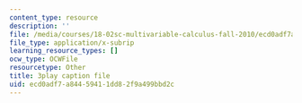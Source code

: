 ```yaml
---
content_type: resource
description: ''
file: /media/courses/18-02sc-multivariable-calculus-fall-2010/ecd0adf7a84459411dd82f9a499bbd2c_HyqBcD_e_Uw.srt
file_type: application/x-subrip
learning_resource_types: []
ocw_type: OCWFile
resourcetype: Other
title: 3play caption file
uid: ecd0adf7-a844-5941-1dd8-2f9a499bbd2c
---
```

